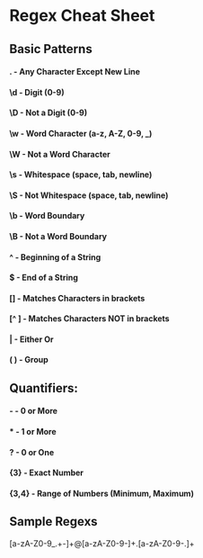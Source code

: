 # Regex Cheat Sheet

## Basic Patterns

#### . - Any Character Except New Line

#### \d - Digit (0-9)

#### \D - Not a Digit (0-9)

#### \w - Word Character (a-z, A-Z, 0-9, \_)

#### \W - Not a Word Character

#### \s - Whitespace (space, tab, newline)

#### \S - Not Whitespace (space, tab, newline)

#### \b - Word Boundary

#### \B - Not a Word Boundary

#### ^ - Beginning of a String

#### $ - End of a String

#### [] - Matches Characters in brackets

#### [^ ] - Matches Characters NOT in brackets

#### | - Either Or

#### ( ) - Group

## Quantifiers:

#### - - 0 or More

#### \* - 1 or More

#### ? - 0 or One

#### {3} - Exact Number

#### {3,4} - Range of Numbers (Minimum, Maximum)

## Sample Regexs

[a-zA-Z0-9_.+-]+@[a-zA-Z0-9-]+\.[a-zA-Z0-9-.]+
